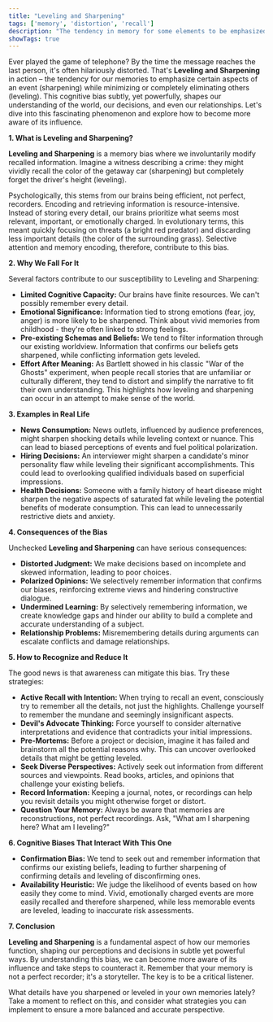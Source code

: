 ```yaml
---
title: "Leveling and Sharpening"
tags: ['memory', 'distortion', 'recall']
description: "The tendency in memory for some elements to be emphasized or exaggerated (sharpened) while others are minimized or eliminated (leveled)."
showTags: true
---
```



Ever played the game of telephone? By the time the message reaches the last person, it's often hilariously distorted. That's **Leveling and Sharpening** in action – the tendency for our memories to emphasize certain aspects of an event (sharpening) while minimizing or completely eliminating others (leveling). This cognitive bias subtly, yet powerfully, shapes our understanding of the world, our decisions, and even our relationships. Let's dive into this fascinating phenomenon and explore how to become more aware of its influence.

**1. What is Leveling and Sharpening?**

**Leveling and Sharpening** is a memory bias where we involuntarily modify recalled information. Imagine a witness describing a crime: they might vividly recall the color of the getaway car (sharpening) but completely forget the driver's height (leveling).

Psychologically, this stems from our brains being efficient, not perfect, recorders. Encoding and retrieving information is resource-intensive. Instead of storing every detail, our brains prioritize what seems most relevant, important, or emotionally charged. In evolutionary terms, this meant quickly focusing on threats (a bright red predator) and discarding less important details (the color of the surrounding grass). Selective attention and memory encoding, therefore, contribute to this bias.

**2. Why We Fall For It**

Several factors contribute to our susceptibility to Leveling and Sharpening:

*   **Limited Cognitive Capacity:** Our brains have finite resources. We can't possibly remember every detail.
*   **Emotional Significance:** Information tied to strong emotions (fear, joy, anger) is more likely to be sharpened. Think about vivid memories from childhood - they're often linked to strong feelings.
*   **Pre-existing Schemas and Beliefs:** We tend to filter information through our existing worldview. Information that confirms our beliefs gets sharpened, while conflicting information gets leveled.
*   **Effort After Meaning:** As Bartlett showed in his classic "War of the Ghosts" experiment, when people recall stories that are unfamiliar or culturally different, they tend to distort and simplify the narrative to fit their own understanding. This highlights how leveling and sharpening can occur in an attempt to make sense of the world.

**3. Examples in Real Life**

*   **News Consumption:** News outlets, influenced by audience preferences, might sharpen shocking details while leveling context or nuance. This can lead to biased perceptions of events and fuel political polarization.
*   **Hiring Decisions:** An interviewer might sharpen a candidate's minor personality flaw while leveling their significant accomplishments. This could lead to overlooking qualified individuals based on superficial impressions.
*   **Health Decisions:** Someone with a family history of heart disease might sharpen the negative aspects of saturated fat while leveling the potential benefits of moderate consumption. This can lead to unnecessarily restrictive diets and anxiety.

**4. Consequences of the Bias**

Unchecked **Leveling and Sharpening** can have serious consequences:

*   **Distorted Judgment:** We make decisions based on incomplete and skewed information, leading to poor choices.
*   **Polarized Opinions:** We selectively remember information that confirms our biases, reinforcing extreme views and hindering constructive dialogue.
*   **Undermined Learning:** By selectively remembering information, we create knowledge gaps and hinder our ability to build a complete and accurate understanding of a subject.
*   **Relationship Problems:** Misremembering details during arguments can escalate conflicts and damage relationships.

**5. How to Recognize and Reduce It**

The good news is that awareness can mitigate this bias. Try these strategies:

*   **Active Recall with Intention:** When trying to recall an event, consciously try to remember all the details, not just the highlights. Challenge yourself to remember the mundane and seemingly insignificant aspects.
*   **Devil's Advocate Thinking:** Force yourself to consider alternative interpretations and evidence that contradicts your initial impressions.
*   **Pre-Mortems:** Before a project or decision, imagine it has failed and brainstorm all the potential reasons why. This can uncover overlooked details that might be getting leveled.
*   **Seek Diverse Perspectives:** Actively seek out information from different sources and viewpoints. Read books, articles, and opinions that challenge your existing beliefs.
*   **Record Information:** Keeping a journal, notes, or recordings can help you revisit details you might otherwise forget or distort.
*   **Question Your Memory:** Always be aware that memories are reconstructions, not perfect recordings. Ask, "What am I sharpening here? What am I leveling?"

**6. Cognitive Biases That Interact With This One**

*   **Confirmation Bias:** We tend to seek out and remember information that confirms our existing beliefs, leading to further sharpening of confirming details and leveling of disconfirming ones.
*   **Availability Heuristic:** We judge the likelihood of events based on how easily they come to mind. Vivid, emotionally charged events are more easily recalled and therefore sharpened, while less memorable events are leveled, leading to inaccurate risk assessments.

**7. Conclusion**

**Leveling and Sharpening** is a fundamental aspect of how our memories function, shaping our perceptions and decisions in subtle yet powerful ways. By understanding this bias, we can become more aware of its influence and take steps to counteract it. Remember that your memory is not a perfect recorder; it's a storyteller. The key is to be a critical listener.

What details have you sharpened or leveled in your own memories lately? Take a moment to reflect on this, and consider what strategies you can implement to ensure a more balanced and accurate perspective.

